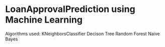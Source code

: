 # LoanApprovalPrediction using Machine Learning

Algorithms used:
KNeighborsClassifier
Decison Tree
Random Forest 
Naive Bayes
